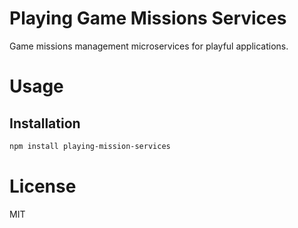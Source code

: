 Playing Game Missions Services
==============================

Game missions management microservices for playful applications.

# Usage

## Installation

```bash
npm install playing-mission-services
```

# License

MIT